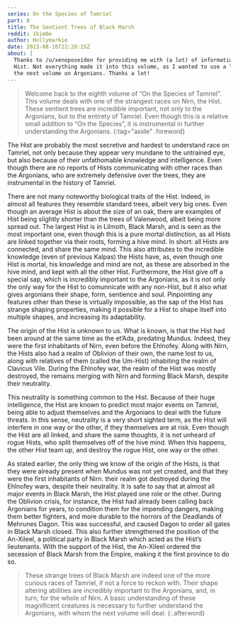 ```yaml
---
series: On the Species of Tamriel
part: 8
title: The Sentient Trees of Black Marsh
reddit: 1kim0e
author: Hollymarkie
date: 2013-08-16T22:28:15Z
about: |
  Thanks to /u/xenoposeidon for providing me with (a lot) of information on the
  Hist. Not everything made it into this volume, as I wanted to use a lot for
  the next volume on Argonians. Thanks a lot!
---
```


> Welcome back to the eighth volume of “On the Species of Tamriel”. This volume
> deals with one of the strangest races on Nirn, the Hist. These sentient trees
> are incredible important, not only to the Argonians, but to the entirety of
> Tamriel. Even though this is a relative small addition to “On the Species”, it
> is instrumental in further understanding the Argonians.
{:tag="aside" .foreword}

The Hist are probably the most secretive and hardest to understand race on
Tamriel, not only because they appear very mundane to the untrained eye, but
also because of their unfathomable knowledge and intelligence. Even though there
are no reports of Hists communicating with other races than the Argonians, who
are extremely defensive over the trees, they are instrumental in the history of
Tamriel.

There are not many noteworthy biological traits of the Hist. Indeed, in almost
all features they resemble standard trees, albeit very big ones. Even though an
average Hist is about the size of an oak, there are examples of Hist being
slightly shorter than the trees of Valenwood, albeit being more spread out. The
largest Hist is in Lilmoth, Black Marsh, and is seen as the most important one,
even though this is a pure mortal distinction, as all Hists are linked together
via their roots, forming a hive mind. In short: all Hists are connected, and
share the same mind. This also attributes to the incredible knowledge (even of
previous Kalpas) the Hists have, as, even though one Hist is mortal, his
knowledge and mind are not, as these are absorbed in the hive mind, and kept
with all the other Hist. Furthermore, the Hist give off a special sap, which is
incredibly important to the Argonians, as it is not only the only way for the
Hist to comunnicate with any non-Hist, but it also what gives argonians their
shape, form, sentience and soul. Pinpointing any features other than these is
virtually impossible, as the sap of the Hist has strange shaping properties,
making it possible for a Hist to shape itself into multiple shapes, and
increasing its adaptability.

The origin of the Hist is unknown to us. What is known, is that the Hist had
been around at the same time as the et’Ada, predating Mundus. Indeed, they were
the first inhabitants of Nirn, even before the Ehlnofey. Along with Nirn, the
Hists also had a realm of Oblivion of their own, the name lost to us, along with
relatives of them (called the Um-Hist) inhabiting the realm of Clavicus Vile.
During the Ehlnofey war, the realm of the Hist was mostly destroyed, the remains
merging with Nirn and forming Black Marsh, despite their neutrality.

This neutrality is something common to the Hist. Because of their huge
intelligence, the Hist are known to predict most major events on Tamriel, being
able to adjust themselves and the Argonians to deal with the future threats. In
this sense, neutrality is a very short sighted term, as the Hist will interfere
in one way or the other, if they themselves are at risk. Even though the Hist
are all linked, and share the same thoughts, it is not unheard of rogue Hists,
who split themselves off of the hive mind. When this happens, the other Hist
team up, and destroy the rogue Hist, one way or the other.

As stated earlier, the only thing we know of the origin of the Hists, is that
they were already present when Mundus was not yet created, and that they were
the first inhabitants of Nirn. their realm got destroyed during the Ehlnofey
wars, despite their neutrality. It is safe to say that at almost all major
events in Black Marsh, the Hist played one role or the other. During the
Oblivion crisis, for instance, the Hist had already been calling back Argonians
for years, to condition them for the impending dangers, making them better
fighters, and more durable to the horrors of the Deadlands of Mehrunes Dagon.
This was successful, and caused Dagon to order all gates in Black Marsh closed.
This also further strengthened the position of the An-Xileel, a political party
in Black Marsh which acted as the Hist’s lieutenants. With the support of the
Hist, the An-Xileel ordered the secession of Black Marsh from the Empire, making
it the first province to do so.

> These strange trees of Black Marsh are indeed one of the more curious races of
> Tamriel, if not a force to reckon with. Their shape altering abilities are
> incredibly important to the Argonians, and, in turn, for the whole of Nirn. A
> basic understanding of these magnificent creatures is necessary to further
> understand the Argonians, with whom the next volume will deal.
{:.afterword}
